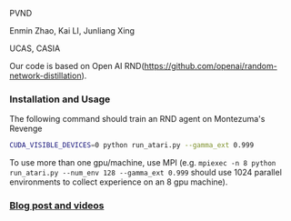 PVND

Enmin Zhao, Kai LI, Junliang Xing

UCAS, CASIA

Our code is based on Open AI RND(https://github.com/openai/random-network-distillation).

### Installation and Usage
The following command should train an RND agent on Montezuma's Revenge
```bash
CUDA_VISIBLE_DEVICES=0 python run_atari.py --gamma_ext 0.999
```
To use more than one gpu/machine, use MPI (e.g. `mpiexec -n 8 python run_atari.py --num_env 128 --gamma_ext 0.999` should use 1024 parallel environments to collect experience on an 8 gpu machine). 

### [Blog post and videos](https://blog.openai.com/reinforcement-learning-with-prediction-based-rewards/)
